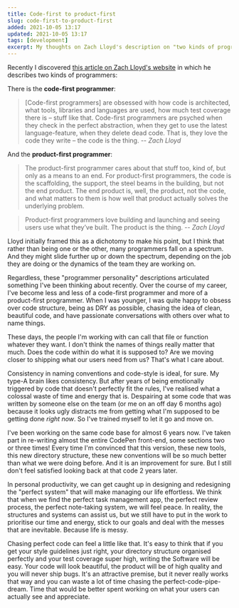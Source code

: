 ```yaml
---
title: Code-first to product-first
slug: code-first-to-product-first
added: 2021-10-05 13:17
updated: 2021-10-05 13:17
tags: [development]
excerpt: My thoughts on Zach Lloyd's description on "two kinds of programmers".
---
```


Recently I discovered [this article on Zach Lloyd's website](https://thezbook.com/code-first-vs-product-first/) in which he describes two kinds of programmers:

There is the **code-first programmer**:

> [Code-first programmers] are obsessed with how code is architected, what tools, libraries and languages are used, how much test coverage there is – stuff like that. Code-first programmers are psyched when they check in the perfect abstraction, when they get to use the latest language-feature, when they delete dead code. That is, they love the code they write – the code is the thing. -- <cite>Zach Lloyd</cite>

And the **product-first programmer**:

> The product-first programmer cares about that stuff too, kind of, but only as a means to an end. For product-first programmers, the code is the scaffolding, the support, the steel beams in the building, but not the end product. The end product is, well, the product, not the code, and what matters to them is how well that product actually solves the underlying problem. 

> Product-first programmers love building and launching and seeing users use what they’ve built. The product is the thing. -- <cite>Zach Lloyd</cite>

Lloyd initially framed this as a dichotomy to make his point, but I think that rather than being one or the other, many programmers fall on a spectrum. And they might slide further up or down the spectrum, depending on the job they are doing or the dynamics of the team they are working on. 

Regardless, these "programmer personality" descriptions articulated something I've been thinking about recently. Over the course of my career, I've become less and less of a code-first programmer and more of a product-first programmer. When I was younger, I was quite happy to obsess over code structure, being as DRY as possible, chasing the idea of clean, beautiful code, and have passionate conversations with others over what to name things.

These days, the people I'm working with can call that file or function whatever they want. I don't think the names of things really matter that much. Does the code within do what it is supposed to? Are we moving closer to shipping what our users need from us? That's what I care about. 

Consistency in naming conventions and code-style is ideal, for sure. My type-A brain likes consistency. But after years of being emotionally triggered by code that doesn't perfectly fit the rules, I've realised what a colossal waste of time and energy that is. Despairing at some code that was written by someone else on the team (or me on an off day 6 months ago) because it looks ugly distracts me from getting what I'm supposed to be getting done *right now*. So I've trained myself to let it go and move on.

I've been working on the same code base for almost 6 years now. I've taken part in re-writing almost the entire CodePen front-end, some sections two or three times! Every time I'm convinced that this version, these new tools, this new directory structure, these new conventions will be so much better than what we were doing before. And it is an improvement for sure. But I still don't feel satisfied looking back at that code 2 years later.

In personal productivity, we can get caught up in designing and redesigning the "perfect system" that will make managing our life effortless. We think that when we find the perfect task management app, the perfect review process, the perfect note-taking system, we will feel peace. In reality, the structures and systems can assist us, but we still have to put in the work to prioritise our time and energy, stick to our goals and deal with the messes that are inevitable. Because life is messy.

Chasing perfect code can feel a little like that. It's easy to think that if you get your style guidelines just right, your directory structure organised perfectly and your test coverage super high, writing the Software will be easy. Your code will look beautiful, the product will be of high quality and you will never ship bugs. It's an attractive premise, but it never really works that way and you can waste a lot of time chasing the perfect-code-pipe-dream. Time that would be better spent working on what your users can actually see and appreciate.

  

 

